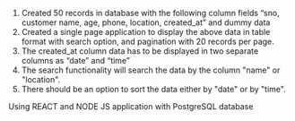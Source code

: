 1. Created 50 records in database with the following column fields “sno, customer name, age, phone, location, created_at” and dummy data
2. Created a single page application to display the above data in table format with search option, and pagination with 20 records per page.
3. The created_at column data has to be displayed in two separate columns as “date” and “time”
4. The search functionality will search the data by the column "name" or "location".
5. There should be an option to sort the data either by "date" or by "time".

Using REACT and NODE JS application with PostgreSQL database 
